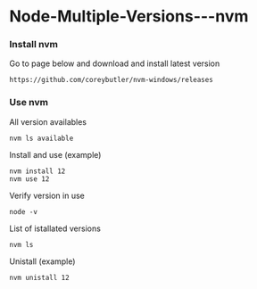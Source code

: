 # Node-Multiple-Versions---nvm
### Install nvm

Go to page below and download and install latest version
```
https://github.com/coreybutler/nvm-windows/releases
```

### Use nvm

All version availables
```
nvm ls available
```

Install and use (example)
```
nvm install 12
nvm use 12
```

Verify version in use
```
node -v
```

List of istallated versions
```
nvm ls
```

Unistall (example)
```
nvm unistall 12
```
